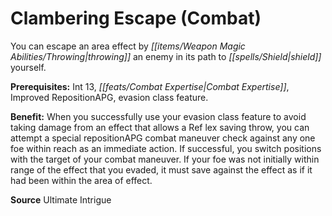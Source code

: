﻿---
cssclass: [feats]

---
# Clambering Escape (Combat)

You can escape an area effect by _[[items/Weapon Magic Abilities/Throwing|throwing]]_ an enemy in its path to _[[spells/Shield|shield]]_ yourself.

**Prerequisites:** Int 13, _[[feats/Combat Expertise|Combat Expertise]]_, Improved RepositionAPG, evasion class feature.

**Benefit:** When you successfully use your evasion class feature to avoid taking damage from an effect that allows a Ref lex saving throw, you can attempt a special repositionAPG combat maneuver check against any one foe within reach as an immediate action. If successful, you switch positions with the target of your combat maneuver. If your foe was not initially within range of the effect that you evaded, it must save against the effect as if it had been within the area of effect.

**Source** Ultimate Intrigue